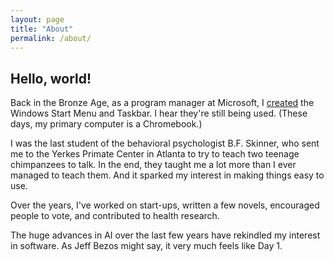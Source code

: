 ```yaml
---
layout: page
title: "About"
permalink: /about/
---
```


## Hello, world!

Back in the Bronze Age, as a program manager at Microsoft, I [created](https://archive.blogs.harvard.edu/danieloran/2022/11/28/qa-about-the-windows-start-menu-and-taskbar/) the Windows Start Menu and Taskbar. I hear they're still being used. (These days, my primary computer is a Chromebook.)

I was the last student of the behavioral psychologist B.F. Skinner, who sent me to the Yerkes Primate Center in Atlanta to try to teach two teenage chimpanzees to talk. In the end, they taught me a lot more than I ever managed to teach them. And it sparked my interest in making things easy to use.

Over the years, I've worked on start-ups, written a few novels, encouraged people to vote, and contributed to health research.

The huge advances in AI over the last few years have rekindled my interest in software. As Jeff Bezos might say, it very much feels like Day 1.
